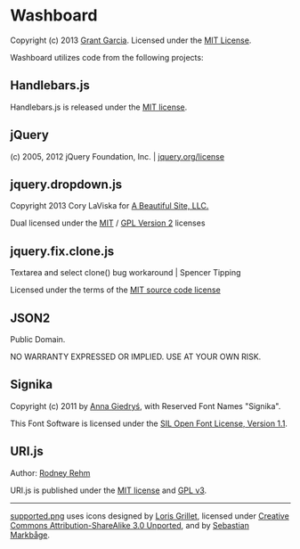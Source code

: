 Washboard
=========

Copyright (c) 2013 [Grant Garcia](http://grantgarcia.org/). Licensed under the [MIT License][MIT].

Washboard utilizes code from the following projects:

Handlebars.js
-------------

Handlebars.js is released under the [MIT license][MIT].

jQuery
------

(c) 2005, 2012 jQuery Foundation, Inc. | [jquery.org/license](http://jquery.org/license)

jquery.dropdown.js
------------------

Copyright 2013 Cory LaViska for [A Beautiful Site, LLC.](http://abeautifulsite.net/)

Dual licensed under the [MIT][MIT] / [GPL Version 2][GPLv2] licenses

jquery.fix.clone.js
-------------------

Textarea and select clone() bug workaround | Spencer Tipping

Licensed under the terms of the [MIT source code license][MIT]

JSON2
-----

Public Domain.

NO WARRANTY EXPRESSED OR IMPLIED. USE AT YOUR OWN RISK.

Signika
-------

Copyright (c) 2011 by [Anna Giedryś](http://ancymonic.com), with Reserved Font Names "Signika".

This Font Software is licensed under the [SIL Open Font License, Version 1.1][OFL].

URI.js
------

Author: [Rodney Rehm](https://github.com/rodneyrehm)

URI.js is published under the [MIT license][MIT] and [GPL v3][GPLv3].

---

[supported.png](/static/images/supported.png) uses icons designed by [Loris Grillet](http://www.loriskumo.com/), licensed under [Creative Commons Attribution-ShareAlike 3.0 Unported][CC], and by [Sebastian Markbåge](http://blog.calyptus.eu/seb/2011/09/simple-browser-icons/).

[MIT]: http://opensource.org/licenses/MIT

[GPLv2]: http://opensource.org/licenses/GPL-2.0

[GPLv3]: http://opensource.org/licenses/GPL-3.0

[BSD]: http://opensource.org/licenses/BSD-3-Clause

[OFL]: http://opensource.org/licenses/OFL-1.1

[CC]: http://creativecommons.org/licenses/by-sa/3.0/
